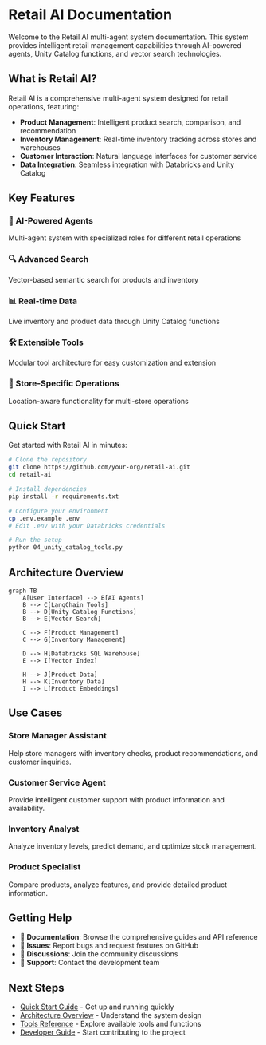 # Retail AI Documentation

Welcome to the Retail AI multi-agent system documentation. This system provides intelligent retail management capabilities through AI-powered agents, Unity Catalog functions, and vector search technologies.

## What is Retail AI?

Retail AI is a comprehensive multi-agent system designed for retail operations, featuring:

- **Product Management**: Intelligent product search, comparison, and recommendation
- **Inventory Management**: Real-time inventory tracking across stores and warehouses  
- **Customer Interaction**: Natural language interfaces for customer service
- **Data Integration**: Seamless integration with Databricks and Unity Catalog

## Key Features

### 🤖 AI-Powered Agents
Multi-agent system with specialized roles for different retail operations

### 🔍 Advanced Search
Vector-based semantic search for products and inventory

### 📊 Real-time Data
Live inventory and product data through Unity Catalog functions

### 🛠️ Extensible Tools
Modular tool architecture for easy customization and extension

### 🎯 Store-Specific Operations
Location-aware functionality for multi-store operations

## Quick Start

Get started with Retail AI in minutes:

```bash
# Clone the repository
git clone https://github.com/your-org/retail-ai.git
cd retail-ai

# Install dependencies
pip install -r requirements.txt

# Configure your environment
cp .env.example .env
# Edit .env with your Databricks credentials

# Run the setup
python 04_unity_catalog_tools.py
```

## Architecture Overview

```mermaid
graph TB
    A[User Interface] --> B[AI Agents]
    B --> C[LangChain Tools]
    B --> D[Unity Catalog Functions]
    B --> E[Vector Search]
    
    C --> F[Product Management]
    C --> G[Inventory Management]
    
    D --> H[Databricks SQL Warehouse]
    E --> I[Vector Index]
    
    H --> J[Product Data]
    H --> K[Inventory Data]
    I --> L[Product Embeddings]
```

## Use Cases

### Store Manager Assistant
Help store managers with inventory checks, product recommendations, and customer inquiries.

### Customer Service Agent
Provide intelligent customer support with product information and availability.

### Inventory Analyst
Analyze inventory levels, predict demand, and optimize stock management.

### Product Specialist
Compare products, analyze features, and provide detailed product information.

## Getting Help

- 📖 **Documentation**: Browse the comprehensive guides and API reference
- 🐛 **Issues**: Report bugs and request features on GitHub
- 💬 **Discussions**: Join the community discussions
- 📧 **Support**: Contact the development team

## Next Steps

- [Quick Start Guide](getting-started/quick-start.md) - Get up and running quickly
- [Architecture Overview](architecture/overview.md) - Understand the system design
- [Tools Reference](agents-and-tools/overview.md) - Explore available tools and functions
- [Developer Guide](development/setup.md) - Start contributing to the project 